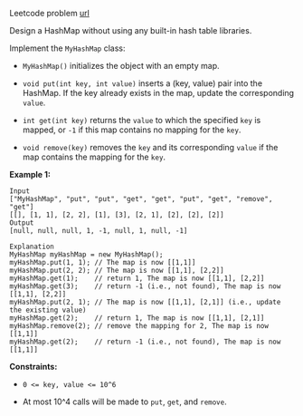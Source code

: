 Leetcode problem [url](https://leetcode.com/problems/design-hashmap)

Design a HashMap without using any built-in hash table libraries.

Implement the `MyHashMap` class:

- `MyHashMap()` initializes the object with an empty map.

- `void put(int key, int value)` inserts a (key, value) pair into the HashMap. If the key already exists in the map, update the corresponding `value`.

- `int get(int key)` returns the `value` to which the specified `key` is mapped, or `-1` if this map contains no mapping for the `key`.

- `void remove(key)` removes the `key` and its corresponding `value` if the map contains the mapping for the `key`.

**Example 1:**
```
Input
["MyHashMap", "put", "put", "get", "get", "put", "get", "remove", "get"]
[[], [1, 1], [2, 2], [1], [3], [2, 1], [2], [2], [2]]
Output
[null, null, null, 1, -1, null, 1, null, -1]

Explanation
MyHashMap myHashMap = new MyHashMap();
myHashMap.put(1, 1); // The map is now [[1,1]]
myHashMap.put(2, 2); // The map is now [[1,1], [2,2]]
myHashMap.get(1);    // return 1, The map is now [[1,1], [2,2]]
myHashMap.get(3);    // return -1 (i.e., not found), The map is now [[1,1], [2,2]]
myHashMap.put(2, 1); // The map is now [[1,1], [2,1]] (i.e., update the existing value)
myHashMap.get(2);    // return 1, The map is now [[1,1], [2,1]]
myHashMap.remove(2); // remove the mapping for 2, The map is now [[1,1]]
myHashMap.get(2);    // return -1 (i.e., not found), The map is now [[1,1]]
```

**Constraints:**

- `0 <= key, value <= 10^6`

- At most 10^4 calls will be made to `put`, `get`, and `remove`.